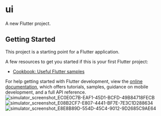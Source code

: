 # ui

A new Flutter project.

## Getting Started

This project is a starting point for a Flutter application.

A few resources to get you started if this is your first Flutter project:



- [Cookbook: Useful Flutter samples](https://docs.flutter.dev/cookbook)

For help getting started with Flutter development, view the
[online documentation](https://docs.flutter.dev/), which offers tutorials,
samples, guidance on mobile development, and a full API reference.
![simulator_screenshot_EC0E0C7B-EAF1-45D1-BCFD-49B84718FECB](https://user-images.githubusercontent.com/118123530/211192851-cc504eb3-71a3-4060-8d0c-304cee97a88d.png)
![simulator_screenshot_E08B2CF7-E807-4441-BF7E-7E3C1D288634](https://user-images.githubusercontent.com/118123530/211192886-bb20c5d8-a63a-4d1a-9ad5-e460ec75f786.png)
![simulator_screenshot_E8E8B89D-554D-45C4-9012-9D2685C9AE64](https://user-images.githubusercontent.com/118123530/211192978-ebe1311a-2560-41b4-ad07-50025157a832.png)
